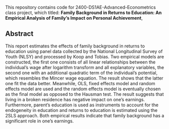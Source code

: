 This repository contains code for 2400-DS1AE-Advanced-Econometrics class project, which titled: **Family Background in Returns to Education: An Empirical Analysis of Family’s Impact on Personal Achievement**,

## Abstract

This report estimates the effects of family background in returns to education using panel data
collected by the National Longitudinal Survey of Youth (NLSY) and processed by Koop and
Tobias. Two empirical models are constructed, the first one consists of all linear relationships
between the individual’s wage after logarithm transform and all explanatory variables, the second
one with an additional quadratic term of the individual’s potential, which resembles the Mincer
wage equation. The result shows that the latter one fit the data better. Meanwhile, OLS, fixed
effects model and random effects model are used and the random effects model is eventually
chosen as the final model as opposed to the Hausman test. The result suggests that living in
a broken residence has negative impact on one’s earnings. Furthermore, parent’s education is
used as instruments to account for the endogeneity in education and returns to education is
estimated using the 2SLS approach. Both empirical results indicate that family background has
a significant role in one’s earnings.
